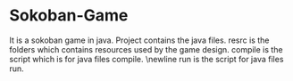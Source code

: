 # Sokoban-Game
It is a sokoban game in java. 
Project contains the java files.
resrc is the folders which contains resources used by the game design.
compile is the script which is for java files compile. \newline
run is the script for java files run.

